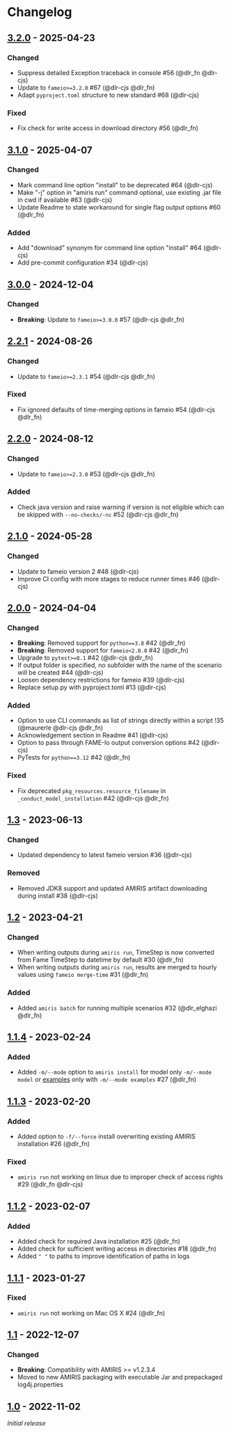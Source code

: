 <!-- SPDX-FileCopyrightText: 2025 German Aerospace Center <amiris@dlr.de>

SPDX-License-Identifier: CC0-1.0 -->

# Changelog

## [3.2.0](https://gitlab.com/dlr-ve/esy/amiris/amiris-py/-/tags/v3.2.0) - 2025-04-23
### Changed
- Suppress detailed Exception traceback in console #56 (@dlr_fn @dlr-cjs)
- Update to `fameio>=3.2.0` #67 (@dlr-cjs @dlr_fn)
- Adapt `pyproject.toml` structure to new standard #68 (@dlr-cjs)

### Fixed
- Fix check for write access in download directory #56 (@dlr_fn)

## [3.1.0](https://gitlab.com/dlr-ve/esy/amiris/amiris-py/-/tags/v3.1.0) - 2025-04-07
### Changed
- Mark command line option "install" to be deprecated #64 (@dlr-cjs)
- Make "-j" option in "amiris run" command optional, use existing .jar file in cwd if available #63 (@dlr-cjs)
- Update Readme to state workaround for single flag output options #60 (@dlr_fn)

### Added
- Add "download" synonym for command line option "install" #64 (@dlr-cjs)
- Add pre-commit configuration #34 (@dlr-cjs)

## [3.0.0](https://gitlab.com/dlr-ve/esy/amiris/amiris-py/-/tags/v3.0.0) - 2024-12-04
### Changed
- **Breaking**: Update to `fameio>=3.0.0` #57 (@dlr-cjs @dlr_fn)

## [2.2.1](https://gitlab.com/dlr-ve/esy/amiris/amiris-py/-/tags/v2.2.1) - 2024-08-26
### Changed
- Update to `fameio>=2.3.1` #54 (@dlr-cjs @dlr_fn)

### Fixed
- Fix ignored defaults of time-merging options in fameio #54 (@dlr-cjs @dlr_fn)

## [2.2.0](https://gitlab.com/dlr-ve/esy/amiris/amiris-py/-/tags/v2.2.0) - 2024-08-12
### Changed
- Update to `fameio>=2.3.0` #53 (@dlr-cjs @dlr_fn)

### Added
- Check java version and raise warning if version is not eligible which can be skipped with `--no-checks/-nc` #52 (@dlr-cjs @dlr_fn)

## [2.1.0](https://gitlab.com/dlr-ve/esy/amiris/amiris-py/-/tags/v2.1.0) - 2024-05-28
### Changed
- Update to fameio version 2 #48 (@dlr-cjs)
- Improve CI config with more stages to reduce runner times #46 (@dlr-cjs)

## [2.0.0](https://gitlab.com/dlr-ve/esy/amiris/amiris-py/-/tags/v2.0.0) - 2024-04-04
### Changed
- **Breaking**: Removed support for `python==3.8` #42 (@dlr_fn)
- **Breaking**: Removed support for `fameio<2.0.0` #42 (@dlr_fn)
- Upgrade to `pytest>=8.1` #42 (@dlr-cjs @dlr_fn)
- If output folder is specified, no subfolder with the name of the scenario will be created #44 (@dlr-cjs)
- Loosen dependency restrictions for fameio #39 (@dlr-cjs)
- Replace setup.py with pyproject.toml #13 (@dlr-cjs)

### Added
- Option to use CLI commands as list of strings directly within a script !35 (@maurerle @dlr-cjs @dlr_fn)
- Acknowledgement section in Readme #41 (@dlr-cjs)
- Option to pass through FAME-Io output conversion options #42 (@dlr-cjs)
- PyTests for `python==3.12` #42 (@dlr_fn)

### Fixed
- Fix deprecated `pkg_resources.resource_filename` in `_conduct_model_installation` #42 (@dlr-cjs @dlr_fn)

## [1.3](https://gitlab.com/dlr-ve/esy/amiris/amiris-py/-/tags/v1.3) - 2023-06-13
### Changed
- Updated dependency to latest fameio version #36 (@dlr-cjs)

### Removed
- Removed JDK8 support and updated AMIRIS artifact downloading during install #38 (@dlr-cjs)

## [1.2](https://gitlab.com/dlr-ve/esy/amiris/amiris-py/-/tags/v1.2) - 2023-04-21
### Changed
- When writing outputs during `amiris run`, TimeStep is now converted from Fame TimeStep to datetime by default #30
  (@dlr_fn)
- When writing outputs during `amiris run`, results are merged to hourly values using `fameio merge-time` #31 (@dlr_fn)

### Added
- Added `amiris batch` for running multiple scenarios #32 (@dlr_elghazi @dlr_fn)

## [1.1.4](https://gitlab.com/dlr-ve/esy/amiris/amiris-py/-/tags/v1.1.4) - 2023-02-24
### Added
- Added `-m/--mode` option to `amiris install` for model only `-m/--mode model`
  or [examples](https://gitlab.com/dlr-ve/esy/amiris/examples) only with `-m/--mode examples` #27 (@dlr_fn)

## [1.1.3](https://gitlab.com/dlr-ve/esy/amiris/amiris-py/-/tags/v1.1.3) - 2023-02-20
### Added
- Added option to `-f/--force` install overwriting existing AMIRIS installation #26 (@dlr_fn)

### Fixed
- `amiris run` not working on linux due to improper check of access rights #29 (@dlr_fn @dlr-cjs)

## [1.1.2](https://gitlab.com/dlr-ve/esy/amiris/amiris-py/-/tags/v1.1.2) - 2023-02-07
### Added
- Added check for required Java installation #25 (@dlr_fn)
- Added check for sufficient writing access in directories #18 (@dlr_fn)
- Added `" "` to paths to improve identification of paths in logs

## [1.1.1](https://gitlab.com/dlr-ve/esy/amiris/amiris-py/-/tags/v1.1.1) - 2023-01-27
### Fixed
- `amiris run` not working on Mac OS X #24 (@dlr_fn)

## [1.1](https://gitlab.com/dlr-ve/esy/amiris/amiris-py/-/tags/v1.1) - 2022-12-07
### Changed
- **Breaking**: Compatibility with AMIRIS >= v1.2.3.4
- Moved to new AMIRIS packaging with executable Jar and prepackaged log4j.properties

## [1.0](https://gitlab.com/dlr-ve/esy/amiris/amiris-py/-/tags/v1.0) - 2022-11-02
_Initial release_

